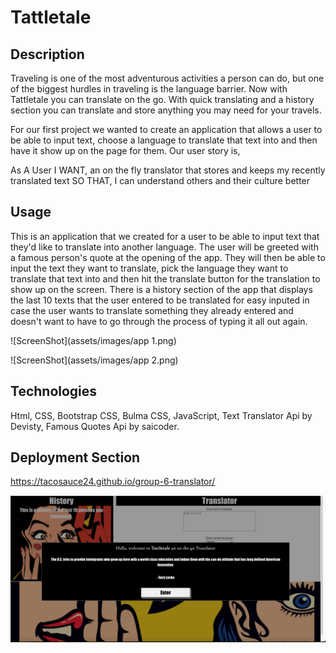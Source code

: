 # Tattletale

## Description
Traveling is one of the most adventurous activities a person can do, but one of the biggest hurdles in traveling is the language barrier. Now with Tattletale you can translate on the go. With quick translating and a history section you can translate and store anything you may need for your travels.

For our first project we wanted to create an application that allows a user to be able to input text, choose a language to translate that text into and then have it show up on the page for them. Our user story is, 

As A User 
I WANT, an on the fly translator that stores and keeps my recently translated text
SO THAT, I can understand others and their culture better

## Usage
This is an application that we created for a user to be able to input text that they'd like to translate into another language. The user will be greeted with a famous person's quote at the opening of the app. They will then be able to input the text they want to translate, pick the language they want to translate that text into and then hit the translate button for the translation to show up on the screen. 
There is a history section of the app that displays the last 10 texts that the user entered to be translated for easy inputed in case the user wants to translate something they already entered and doesn't want to have to go through the process of typing it all out again.

![ScreenShot](assets/images/app 1.png)

![ScreenShot](assets/images/app 2.png)


## Technologies
Html, CSS, Bootstrap CSS, Bulma CSS, JavaScript, Text Translator Api by Devisty, Famous Quotes Api by saicoder.

## Deployment Section
https://tacosauce24.github.io/group-6-translator/

![ScreenShot](assets/images/app.png)
